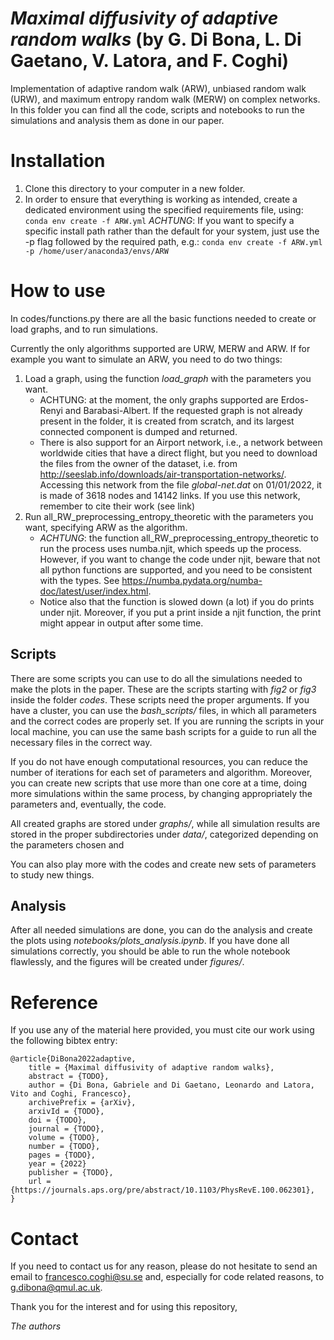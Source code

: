 # *Maximal diffusivity of adaptive random walks* (by G. Di Bona, L. Di Gaetano, V. Latora, and F. Coghi)
Implementation of adaptive random walk (ARW), unbiased random walk (URW), and maximum entropy random walk (MERW) on complex networks. In this folder you can find all the code, scripts and notebooks to run the simulations and analysis them as done in our paper.

# Installation
1. Clone this directory to your computer in a new folder.
1. In order to ensure that everything is working as intended, create a dedicated environment using the specified requirements file, using:
    ```conda env create -f ARW.yml```
    *ACHTUNG*: If you want to specify a specific install path rather than the default for your system, just use the -p flag followed by the required path, e.g.:
    ```conda env create -f ARW.yml -p /home/user/anaconda3/envs/ARW```

# How to use
In codes/functions.py there are all the basic functions needed to create or load graphs, and to run simulations.

Currently the only algorithms supported are URW, MERW and ARW. If for example you want to simulate an ARW, you need to do two things:
1. Load a graph, using the function *load_graph* with the parameters you want.
    - ACHTUNG: at the moment, the only graphs supported are Erdos-Renyi and Barabasi-Albert. If the requested graph is not already present in the folder, it is created from scratch, and its largest connected component is dumped and returned.
    - There is also support for an Airport network, i.e., a network between worldwide cities that have a direct flight, but you need to download the files from the owner of the dataset, i.e. from http://seeslab.info/downloads/air-transportation-networks/. Accessing this network from the file *global-net.dat* on 01/01/2022, it is made of 3618 nodes and 14142 links. If you use this network, remember to cite their work (see link)
1. Run all_RW_preprocessing_entropy_theoretic with the parameters you want, specifying ARW as the algorithm.
    - *ACHTUNG*: the function all_RW_preprocessing_entropy_theoretic to run the process uses numba.njit, which speeds up the process. However, if you want to change the code under njit, beware that not all python functions are supported, and you need to be consistent with the types. See https://numba.pydata.org/numba-doc/latest/user/index.html.
    - Notice also that the function is slowed down (a lot) if you do prints under njit. Moreover, if you put a print inside a njit function, the print might appear in output after some time.

## Scripts
There are some scripts you can use to do all the simulations needed to make the plots in the paper. These are the scripts starting with *fig2* or *fig3* inside the folder *codes*. These scripts need the proper arguments. If you have a cluster, you can use the *bash_scripts/* files, in which all parameters and the correct codes are properly set. If you are running the scripts in your local machine, you can use the same bash scripts for a guide to run all the necessary files in the correct way.

If you do not have enough computational resources, you can reduce the number of iterations for each set of parameters and algorithm. Moreover, you can create new scripts that use more than one core at a time, doing more simulations within the same process, by changing appropriately the parameters and, eventually, the code.

All created graphs are stored under *graphs/*, while all simulation results are stored in the proper subdirectories under *data/*, categorized depending on the parameters chosen and

You can also play more with the codes and create new sets of parameters to study new things.

## Analysis
After all needed simulations are done, you can do the analysis and create the plots using *notebooks/plots_analysis.ipynb*. If you have done all simulations correctly, you should be able to run the whole notebook flawlessly, and the figures will be created under *figures/*. 

# Reference
If you use any of the material here provided, you must cite our work using the following bibtex entry:

```
@article{DiBona2022adaptive,
    title = {Maximal diffusivity of adaptive random walks},
    abstract = {TODO},
    author = {Di Bona, Gabriele and Di Gaetano, Leonardo and Latora, Vito and Coghi, Francesco},
    archivePrefix = {arXiv},
    arxivId = {TODO},
    doi = {TODO},
    journal = {TODO},
    volume = {TODO},
    number = {TODO},
    pages = {TODO},
    year = {2022}
    publisher = {TODO},
    url = {https://journals.aps.org/pre/abstract/10.1103/PhysRevE.100.062301},
}
```

# Contact
If you need to contact us for any reason, please do not hesitate to send an email to francesco.coghi@su.se and, especially for code related reasons, to g.dibona@qmul.ac.uk.

Thank you for the interest and for using this repository,

*The authors*